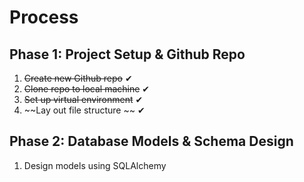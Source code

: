 # Process
## Phase 1: Project Setup & Github Repo
1. ~~Create new Github repo~~ ✔
2. ~~Clone repo to local machine~~ ✔
3. ~~Set up virtual environment~~ ✔
4. ~~Lay out file structure ~~ ✔

## Phase 2: Database Models & Schema Design
1. Design models using SQLAlchemy